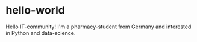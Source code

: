 # hello-world
Hello IT-community!
I'm a pharmacy-student from Germany and interested in Python and data-science.
